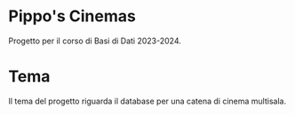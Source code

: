 # Pippo's Cinemas
Progetto per il corso di Basi di Dati 2023-2024.

# Tema
Il tema del progetto riguarda il database per una catena di cinema multisala.